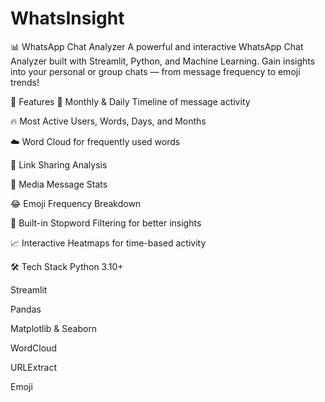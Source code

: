 ﻿# WhatsInsight
📊 WhatsApp Chat Analyzer
A powerful and interactive WhatsApp Chat Analyzer built with Streamlit, Python, and Machine Learning. Gain insights into your personal or group chats — from message frequency to emoji trends!


🚀 Features
📅 Monthly & Daily Timeline of message activity

🔥 Most Active Users, Words, Days, and Months

☁️ Word Cloud for frequently used words

🔗 Link Sharing Analysis

🎥 Media Message Stats

😂 Emoji Frequency Breakdown

🧠 Built-in Stopword Filtering for better insights

📈 Interactive Heatmaps for time-based activity

🛠️ Tech Stack
Python 3.10+

Streamlit

Pandas

Matplotlib & Seaborn

WordCloud

URLExtract

Emoji


